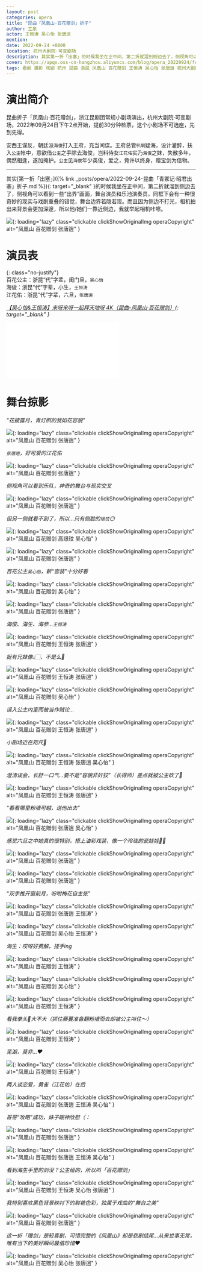 ```yaml
---
layout: post
categories: opera
title: "昆曲「凤凰山·百花赠剑」折子"
author: 立泉
actor: 王恒涛 吴心怡 张唐逍
mention: 
date: 2022-09-24 +0800
location: 杭州大剧院·可变剧场
description: 其实第一折「出塞」的时候我坐在正中间，第二折就溜到侧边去了，侧视角可以看到一些“出界”画面，舞台演员和乐池演奏员，同框下会有一种很奇妙的现实与戏剧重叠的错觉，舞台边界若隐若现。而且因为侧边不打光，相机拍出来背景会更加深邃，所以他/她们一靠近侧边，我就举起相机咔嚓。
cover: https://apqx.oss-cn-hangzhou.aliyuncs.com/blog/opera_20220924/fenghuangshan_baihuazengjian/DSC03143_thumb.jpg
tags: 看剧 摄影 戏剧 杭州 昆曲 浙昆 凤凰山 百花赠剑 王恒涛 吴心怡 张唐逍 杭州大剧院·可变剧场
---
```


# 演出简介

昆曲折子「凤凰山·百花赠剑」，浙江昆剧团常规小剧场演出，杭州大剧院·可变剧场，2022年09月24日下午2点开始，提前30分钟检票，这个小剧场不可选座，先到先得。

安西王谋反，朝廷派`海俊`打入王府，充当间谍。王府总管`叭喇`疑海，设计灌醉，扶入`公主`帐中，意欲借`公主`之手除去海俊，岂料侍女`江花佑`实乃`海俊`之妹，失散多年，偶然相逢，遂加掩护。`公主`见`海俊`年少英俊，爱之，竟许以终身，赠宝剑为信物。

<hr class="line-divider" />

其实[第一折「出塞」]({% link _posts/opera/2022-09-24-昆曲「青冢记·昭君出塞」折子.md %}){: target="_blank" }的时候我坐在正中间，第二折就溜到侧边去了，侧视角可以看到一些“出界”画面，舞台演员和乐池演奏员，同框下会有一种很奇妙的现实与戏剧重叠的错觉，舞台边界若隐若现。而且因为侧边不打光，相机拍出来背景会更加深邃，所以他/她们一靠近侧边，我就举起相机咔嚓。

![](https://apqx.oss-cn-hangzhou.aliyuncs.com/blog/opera_20220924/fenghuangshan_baihuazengjian/DSC03324_thumb.jpg){: loading="lazy" class="clickable clickShowOriginalImg operaCopyright" alt="凤凰山 百花赠剑 张唐逍" }

# 演员表

{: class="no-justify"}  
百花公主：浙昆“代”字辈，闺门旦，`吴心怡`  
海俊：浙昆“代”字辈，小生，`王恒涛`  
江花佑：浙昆“代”字辈，六旦，`张唐逍`

*[【吴心怡&王恒涛】来呀来呀一起拜天地呀 4K（昆曲-凤凰山·百花赠剑）](https://www.bilibili.com/video/BV1SZ4y1Y77S){: target="_blank" }*

<div class="video-container">
<iframe loading="lazy" src="//player.bilibili.com/player.html?aid=385823345&bvid=BV1SZ4y1Y77S&cid=769137310&page=1" scrolling="no" border="0" frameborder="no" framespacing="0" allowfullscreen="true"> </iframe>
</div>

# 舞台掠影

*“花披露月，青灯照的我如花容貌”*

![](https://apqx.oss-cn-hangzhou.aliyuncs.com/blog/opera_20220924/fenghuangshan_baihuazengjian/DSC03079_thumb.jpg){: loading="lazy" class="clickable clickShowOriginalImg operaCopyright" alt="凤凰山 百花赠剑 张唐逍" }

*`张唐逍`，好可爱的江花佑*

![](https://apqx.oss-cn-hangzhou.aliyuncs.com/blog/opera_20220924/fenghuangshan_baihuazengjian/DSC03090_thumb.jpg){: loading="lazy" class="clickable clickShowOriginalImg operaCopyright" alt="凤凰山 百花赠剑 张唐逍" }

*侧视角可以看到乐队，神奇的舞台与现实交叉*

![](https://apqx.oss-cn-hangzhou.aliyuncs.com/blog/opera_20220924/fenghuangshan_baihuazengjian/DSC03133_thumb.jpg){: loading="lazy" class="clickable clickShowOriginalImg operaCopyright" alt="凤凰山 百花赠剑 张唐逍" }

*但另一侧就看不到了，所以...只有侧脸的`璟玟`😶*

![](https://apqx.oss-cn-hangzhou.aliyuncs.com/blog/opera_20220924/fenghuangshan_baihuazengjian/DSC03141_thumb.jpg){: loading="lazy" class="clickable clickShowOriginalImg operaCopyright" alt="凤凰山 百花赠剑 高璟玟 吴心怡" }

![](https://apqx.oss-cn-hangzhou.aliyuncs.com/blog/opera_20220924/fenghuangshan_baihuazengjian/DSC03143_thumb.jpg){: loading="lazy" class="clickable clickShowOriginalImg operaCopyright" alt="凤凰山 百花赠剑 张唐逍" }

*百花公主`吴心怡`，新“宫装”十分好看*

![](https://apqx.oss-cn-hangzhou.aliyuncs.com/blog/opera_20220924/fenghuangshan_baihuazengjian/DSC03187_thumb.jpg){: loading="lazy" class="clickable clickShowOriginalImg operaCopyright" alt="凤凰山 百花赠剑 吴心怡" }

![](https://apqx.oss-cn-hangzhou.aliyuncs.com/blog/opera_20220924/fenghuangshan_baihuazengjian/DSC03165_thumb.jpg){: loading="lazy" class="clickable clickShowOriginalImg operaCopyright" alt="凤凰山 百花赠剑 张唐逍" }

*海俊、海生、海参...`王恒涛`*

![](https://apqx.oss-cn-hangzhou.aliyuncs.com/blog/opera_20220924/fenghuangshan_baihuazengjian/DSC03179_thumb.jpg){: loading="lazy" class="clickable clickShowOriginalImg operaCopyright" alt="凤凰山 百花赠剑 王恒涛 张唐逍" }

*挺有兄妹像👆🏻，不是么🤭*

![](https://apqx.oss-cn-hangzhou.aliyuncs.com/blog/opera_20220924/fenghuangshan_baihuazengjian/DSC03183_thumb.jpg){: loading="lazy" class="clickable clickShowOriginalImg operaCopyright" alt="凤凰山 百花赠剑 王恒涛 张唐逍" }

![](https://apqx.oss-cn-hangzhou.aliyuncs.com/blog/opera_20220924/fenghuangshan_baihuazengjian/DSC03194_thumb.jpg){: loading="lazy" class="clickable clickShowOriginalImg operaCopyright" alt="凤凰山 百花赠剑 吴心怡" }

*误入公主内室而被当作贼论...*

![](https://apqx.oss-cn-hangzhou.aliyuncs.com/blog/opera_20220924/fenghuangshan_baihuazengjian/DSC03204_thumb.jpg){: loading="lazy" class="clickable clickShowOriginalImg operaCopyright" alt="凤凰山 百花赠剑 王恒涛 张唐逍" }

*小剧场近在咫尺📸*

![](https://apqx.oss-cn-hangzhou.aliyuncs.com/blog/opera_20220924/fenghuangshan_baihuazengjian/DSC03208_thumb.jpg){: loading="lazy" class="clickable clickShowOriginalImg operaCopyright" alt="凤凰山 百花赠剑 王恒涛 张唐逍 吴心怡" }

*澄清误会，长舒一口气...要不是“容貌非奸狡”（长得帅）差点就被公主砍了🥶*

![](https://apqx.oss-cn-hangzhou.aliyuncs.com/blog/opera_20220924/fenghuangshan_baihuazengjian/DSC03211_thumb.jpg){: loading="lazy" class="clickable clickShowOriginalImg operaCopyright" alt="凤凰山 百花赠剑 王恒涛 张唐逍" }

*“看看哪里粉墙可越，送他出去”*

![](https://apqx.oss-cn-hangzhou.aliyuncs.com/blog/opera_20220924/fenghuangshan_baihuazengjian/DSC03212_thumb.jpg){: loading="lazy" class="clickable clickShowOriginalImg operaCopyright" alt="凤凰山 百花赠剑 张唐逍 吴心怡" }

*感觉六旦之中她真的很特别，搭上油彩戏装，像一个玲珑的瓷娃娃👧🏻*

![](https://apqx.oss-cn-hangzhou.aliyuncs.com/blog/opera_20220924/fenghuangshan_baihuazengjian/DSC03214_thumb.jpg){: loading="lazy" class="clickable clickShowOriginalImg operaCopyright" alt="凤凰山 百花赠剑 张唐逍" }

<!-- ![](https://apqx.oss-cn-hangzhou.aliyuncs.com/blog/opera_20220924/fenghuangshan_baihuazengjian/DSC03215_thumb.jpg){: loading="lazy" class="clickable clickShowOriginalImg operaCopyright" alt="凤凰山 百花赠剑 张唐逍" } -->

![](https://apqx.oss-cn-hangzhou.aliyuncs.com/blog/opera_20220924/fenghuangshan_baihuazengjian/DSC03221_thumb.jpg){: loading="lazy" class="clickable clickShowOriginalImg operaCopyright" alt="凤凰山 百花赠剑 张唐逍" }

*“双手推开窗前月，吩咐梅花自主张”*

![](https://apqx.oss-cn-hangzhou.aliyuncs.com/blog/opera_20220924/fenghuangshan_baihuazengjian/DSC03223_thumb.jpg){: loading="lazy" class="clickable clickShowOriginalImg operaCopyright" alt="凤凰山 百花赠剑 张唐逍 王恒涛" }

![](https://apqx.oss-cn-hangzhou.aliyuncs.com/blog/opera_20220924/fenghuangshan_baihuazengjian/DSC03230_thumb.jpg){: loading="lazy" class="clickable clickShowOriginalImg operaCopyright" alt="凤凰山 百花赠剑 吴心怡 王恒涛" }

*海生：哎呀好费解，搓手ing*

![](https://apqx.oss-cn-hangzhou.aliyuncs.com/blog/opera_20220924/fenghuangshan_baihuazengjian/DSC03232_thumb.jpg){: loading="lazy" class="clickable clickShowOriginalImg operaCopyright" alt="凤凰山 百花赠剑 王恒涛" }

![](https://apqx.oss-cn-hangzhou.aliyuncs.com/blog/opera_20220924/fenghuangshan_baihuazengjian/DSC03235_thumb.jpg){: loading="lazy" class="clickable clickShowOriginalImg operaCopyright" alt="凤凰山 百花赠剑 吴心怡" }

![](https://apqx.oss-cn-hangzhou.aliyuncs.com/blog/opera_20220924/fenghuangshan_baihuazengjian/DSC03250_thumb.jpg){: loading="lazy" class="clickable clickShowOriginalImg operaCopyright" alt="凤凰山 百花赠剑 王恒涛" }

*看我拳头👊大不大（抓住藤蔓准备翻粉墙而去却被公主叫住～）*

![](https://apqx.oss-cn-hangzhou.aliyuncs.com/blog/opera_20220924/fenghuangshan_baihuazengjian/DSC03255_thumb.jpg){: loading="lazy" class="clickable clickShowOriginalImg operaCopyright" alt="凤凰山 百花赠剑 王恒涛" }

*芜湖，莫非...❤️*

![](https://apqx.oss-cn-hangzhou.aliyuncs.com/blog/opera_20220924/fenghuangshan_baihuazengjian/DSC03264_thumb.jpg){: loading="lazy" class="clickable clickShowOriginalImg operaCopyright" alt="凤凰山 百花赠剑 王恒涛" }

*两人谈恋爱，黄雀（江花佑）在后*

![](https://apqx.oss-cn-hangzhou.aliyuncs.com/blog/opera_20220924/fenghuangshan_baihuazengjian/DSC03299_thumb.jpg){: loading="lazy" class="clickable clickShowOriginalImg operaCopyright" alt="凤凰山 百花赠剑 张唐逍 王恒涛 吴心怡" }

*哥哥“攻略”成功，妹子眼神欣慰（：*

![](https://apqx.oss-cn-hangzhou.aliyuncs.com/blog/opera_20220924/fenghuangshan_baihuazengjian/DSC03301_thumb.jpg){: loading="lazy" class="clickable clickShowOriginalImg operaCopyright" alt="凤凰山 百花赠剑 张唐逍" }

![](https://apqx.oss-cn-hangzhou.aliyuncs.com/blog/opera_20220924/fenghuangshan_baihuazengjian/DSC03302_thumb.jpg){: loading="lazy" class="clickable clickShowOriginalImg operaCopyright" alt="凤凰山 百花赠剑 张唐逍 王恒涛 吴心怡" }

*看到海生手里的剑没？公主给的，所以叫「百花赠剑」*

![](https://apqx.oss-cn-hangzhou.aliyuncs.com/blog/opera_20220924/fenghuangshan_baihuazengjian/DSC03321_thumb.jpg){: loading="lazy" class="clickable clickShowOriginalImg operaCopyright" alt="凤凰山 百花赠剑 王恒涛 吴心怡 张唐逍" }

*我特别喜欢黑色背景映衬下的鲜艳色彩，独属于戏曲的“舞台之美”*

![](https://apqx.oss-cn-hangzhou.aliyuncs.com/blog/opera_20220924/fenghuangshan_baihuazengjian/DSC03324_thumb.jpg){: loading="lazy" class="clickable clickShowOriginalImg operaCopyright" alt="凤凰山 百花赠剑 张唐逍" }

*这一折「赠剑」是轻喜剧，可惜完整的《凤凰山》却是悲剧结尾...从来世事无常，唯有当下的美好瞬间最值珍惜❤️*

![](https://apqx.oss-cn-hangzhou.aliyuncs.com/blog/opera_20220924/fenghuangshan_baihuazengjian/DSC03327_thumb.jpg){: loading="lazy" class="clickable clickShowOriginalImg operaCopyright" alt="凤凰山 百花赠剑 吴心怡 张唐逍" }

